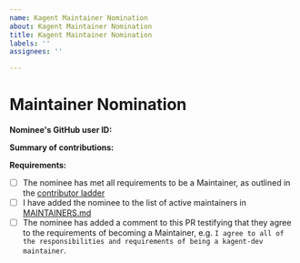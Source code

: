 ```yaml
---
name: Kagent Maintainer Nomination
about: Kagent Maintainer Nomination
title: Kagent Maintainer Nomination
labels: ''
assignees: ''

---
```


# Maintainer Nomination

<!--
This template should be used by a current Maintainer to nominate a current Organization Member to become a Maintainer in one or more repositories within the kagent-dev organization.
-->

**Nominee's GitHub user ID:** 

**Summary of contributions:** 

<!--
This may include links to GitHub issues and/or GitHub queries showing significant contributions, and any other relevant information.
-->

**Requirements:**

- [ ] The nominee has met all requirements to be a Maintainer, as outlined in the [contributor ladder](https://github.com/kagent-dev/community/blob/main/CONTRIBUTOR_LADDER.md#maintainer)
- [ ] I have added the nominee to the list of active maintainers in [MAINTAINERS.md](https://github.com/kagent-dev/community/blob/main/MAINTAINERS.md)
- [ ] The nominee has added a comment to this PR testifying that they agree to the requirements of becoming a Maintainer, e.g. `I agree to all of the responsibilities and requirements of being a kagent-dev maintainer`.
